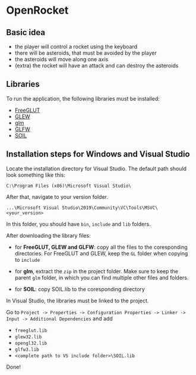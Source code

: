 # OpenRocket

## Basic idea

-   the player will control a rocket using the keyboard
-   there will be asteroids, that must be avoided by the player
-   the asteroids will move along one axis
-   (extra) the rocket will have an attack and can destroy the asteroids

## Libraries

To run the application, the following libraries must be installed:

-   [FreeGLUT](https://www.transmissionzero.co.uk/software/freeglut-devel/)
-   [GLEW](http://glew.sourceforge.net/)
-   [glm](https://glm.g-truc.net/0.9.9/)
-   [GLFW](https://www.glfw.org/download)
-   [SOIL](https://moodle.unibuc.ro/pluginfile.php/142721/mod_folder/content/0/SOIL.lib?forcedownload=1)

## Installation steps for Windows and Visual Studio

Locate the installation directory for Visual Studio. The default path should look something like this:

`C:\Program Files (x86)\Microsoft Visual Studio\`

After that, navigate to your version folder.

`...\Microsoft Visual Studio\2019\Community\VC\Tools\MSVC\<your_version>`

In this folder, you should have `bin`, `include` and `lib` folders.

After downloading the library files:

-   for **FreeGLUT, GLEW and GLFW**: copy all the files to the coresponding directories. For FreeGLUT and GLEW, keep the `GL` folder when copying to `include`

-   for **glm**, extract the `zip` in the project folder. Make sure to keep the parent `glm` folder, in which you can find multiple other files and folders.

-   for **SOIL**: copy SOIL.lib to the coresponding directory

In Visual Studio, the libraries must be linked to the project.

Go to `Project -> Properties -> Configuration Properties -> Linker -> Input -> Additional Dependencies` and add

-   `freeglut.lib`
-   `glew32.lib`
-   `opengl32.lib`
-   `glfw3.lib`
-   `<complete path to VS include folder>\SOIL.lib`

Done!
